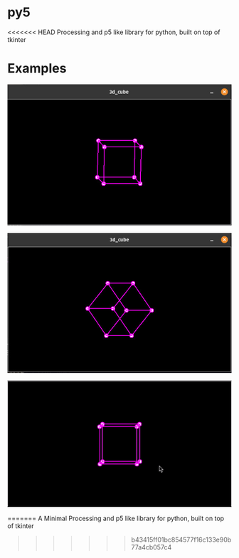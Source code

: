 # py5
<<<<<<< HEAD
Processing and p5 like library for python, built on top of tkinter

# Examples
![Example 1](https://github.com/ruhailmir/py5/blob/main/pics/example1.jpg?raw=true)

![Example 2](https://github.com/ruhailmir/py5/blob/main/pics/example2.jpg?raw=true)

![Example 3](https://github.com/ruhailmir/py5/blob/main/pics/example_gif.gif?raw=true)

=======
A Minimal Processing and p5 like library for python, built on top of tkinter
>>>>>>> b43415ff01bc854577f16c133e90b77a4cb057c4
